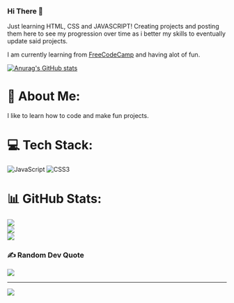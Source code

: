 ### Hi There 👋

Just learning HTML, CSS and JAVASCRIPT! Creating projects and posting them here to see my progression over time as i better my skills to eventually update said projects.

I am currently learning from [FreeCodeCamp](https://www.freecodecamp.org/) and having alot of fun.

[![Anurag's GitHub stats](https://github-readme-stats.vercel.app/api?username=Jasey22)](https://github.com/jJasey22/github-readme-stats)

# 💫 About Me: 
I like to learn how to code and make fun projects.<br>

# 💻 Tech Stack:
![JavaScript](https://img.shields.io/badge/javascript-%23323330.svg?style=plastic&logo=javascript&logoColor=%23F7DF1E) ![CSS3](https://img.shields.io/badge/css3-%231572B6.svg?style=plastic&logo=css3&logoColor=white)
# 📊 GitHub Stats:
![](https://github-readme-stats.vercel.app/api?username=Jasey22&theme=radical&hide_border=false&include_all_commits=false&count_private=false)<br/>
![](https://github-readme-streak-stats.herokuapp.com/?user=Jasey22&theme=radical&hide_border=false)<br/>
![](https://github-readme-stats.vercel.app/api/top-langs/?username=Jasey22&theme=radical&hide_border=false&include_all_commits=false&count_private=false&layout=compact)

### ✍️ Random Dev Quote
![](https://quotes-github-readme.vercel.app/api?type=horizontal&theme=radical)

---
[![](https://visitcount.itsvg.in/api?id=Jasey22&icon=5&color=0)](https://visitcount.itsvg.in)

